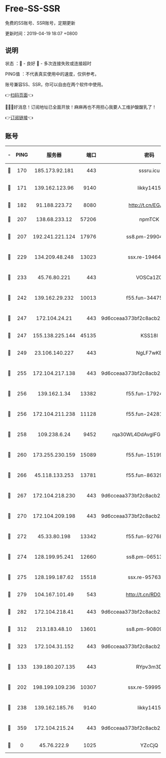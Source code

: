 # Free-SS-SSR

免费的SS账号、SSR账号，定期更新

更新时间：2019-04-19 18:07 +0800

## 说明

状态     ：🙂 - 良好 🙁 - 多次连接失败或连接超时

PING值   ：不代表真实使用中的速度，仅供参考。

账号兼容SS、SSR，你可以自由在两个软件中使用。

👉[扫码页面](https://liesauer.github.io/Free-SS-SSR/)👈

🎉🎉🎉好消息！订阅地址已全面开放！麻麻再也不用担心我要人工维护酸酸乳了！

👉[订阅链接](https://www.liesauer.net/yogurt/subscribe?ACCESS_TOKEN=DAYxR3mMaZAsaqUb)👈

## 账号

|-|PING|服务器|端口|密码|加密方式|区域|
|:----:|:----:|:-----:|-----:|:----:|:----:|:----:|
|🙂|170|185.173.92.181|443|sssru.icu|rc4-md5|RU|
|🙂|171|139.162.123.96|9140|likky1415|aes-256-cfb|JP|
|🙂|182|91.188.223.72|8080|http://t.cn/EGJIyrl|rc4-md5|RU|
|🙂|207|138.68.233.12|57206|npmTCK|rc4-md5|US|
|🙂|207|192.241.221.124|17976|ss8.pm-29904463|aes-256-cfb|US|
|🙂|229|134.209.48.248|13023|ssx.re-19464728|aes-256-cfb|US|
|🙂|233|45.76.80.221|443|VOSCa1ZG|aes-256-cfb|DE|
|🙂|242|139.162.29.232|10013|f55.fun-34475192|aes-256-cfb|SG|
|🙂|247|172.104.24.21|443|9d6cceaa373bf2c8acb22e60b6a58be6|aes-256-cfb|US|
|🙂|247|155.138.225.144|45135|KSS18l|rc4-md5|US|
|🙂|249|23.106.140.227|443|NgLF7wKB|aes-256-cfb|US|
|🙂|255|172.104.217.138|443|9d6cceaa373bf2c8acb22e60b6a58be6|aes-256-cfb|US|
|🙂|256|139.162.1.34|13382|f55.fun-17924853|aes-256-cfb|SG|
|🙂|256|172.104.211.238|11128|f55.fun-24281915|aes-256-cfb|US|
|🙂|258|109.238.6.24|9452|rqa30WL4DdAvgIFG6Fs3znzTa|aes-256-cfb|FR|
|🙂|260|173.255.230.159|15089|f55.fun-15199879|aes-256-cfb|US|
|🙂|266|45.118.133.253|13781|f55.fun-86329122|aes-256-cfb|SG|
|🙂|267|172.104.218.230|443|9d6cceaa373bf2c8acb22e60b6a58be6|aes-256-cfb|US|
|🙂|270|172.104.209.198|443|9d6cceaa373bf2c8acb22e60b6a58be6|aes-256-cfb|US|
|🙂|272|45.33.80.198|13342|f55.fun-92768260|aes-256-cfb|US|
|🙂|274|128.199.95.241|12660|ss8.pm-06513340|aes-256-cfb|SG|
|🙂|275|128.199.187.62|15518|ssx.re-95763300|aes-256-cfb|SG|
|🙂|279|104.167.101.49|543|http://t.cn/RD0D7sx|rc4-md5|CA|
|🙂|282|172.104.218.41|443|9d6cceaa373bf2c8acb22e60b6a58be6|aes-256-cfb|US|
|🙂|312|213.183.48.10|13601|ss8.pm-90809119|rc4-md5|RU|
|🙂|323|172.104.31.152|443|9d6cceaa373bf2c8acb22e60b6a58be6|aes-256-cfb|US|
|🙂|133|139.180.207.135|443|RYpv3m3D|aes-256-cfb|JP|
|🙂|202|198.199.109.236|10307|ssx.re-59995602|aes-256-cfb|US|
|🙂|238|139.162.185.76|9140|likky1415|aes-256-cfb|DE|
|🙂|359|172.104.215.24|443|9d6cceaa373bf2c8acb22e60b6a58be6|aes-256-cfb|US|
|🙁|0|45.76.222.9|1025|YZcCjQ|rc4-md5|JP|
